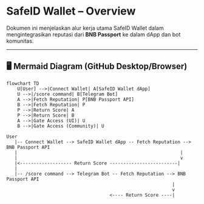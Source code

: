 # SafeID Wallet – Overview

Dokumen ini menjelaskan alur kerja utama SafeID Wallet dalam mengintegrasikan reputasi dari **BNB Passport** ke dalam dApp dan bot komunitas.

---

## 🖥️ Mermaid Diagram (GitHub Desktop/Browser)

```mermaid
flowchart TD
    U[User] -->|Connect Wallet| A[SafeID Wallet dApp]
    U -->|/score command| B[Telegram Bot]
    A -->|Fetch Reputation| P[BNB Passport API]
    B -->|Fetch Reputation| P
    P -->|Return Score| A
    P -->|Return Score| B
    A -->|Gate Access (UI)| U
    B -->|Gate Access (Community)| U

User
   |-- Connect Wallet --> SafeID Wallet dApp -- Fetch Reputation --> BNB Passport API
   |                                                            |
   |                                                            v
   |<------------------- Return Score -------------------------|
   |
   |-- /score command --> Telegram Bot -- Fetch Reputation --> BNB Passport API
                                                             |
                                                             v
                                      <---- Return Score ----|
